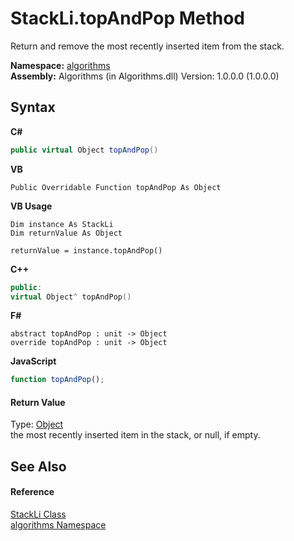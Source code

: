 # StackLi.topAndPop Method 
 

Return and remove the most recently inserted item from the stack.

**Namespace:**&nbsp;<a href="82f88b43-fdc9-bc99-9558-75fce96d448f">algorithms</a><br />**Assembly:**&nbsp;Algorithms (in Algorithms.dll) Version: 1.0.0.0 (1.0.0.0)

## Syntax

**C#**<br />
``` C#
public virtual Object topAndPop()
```

**VB**<br />
``` VB
Public Overridable Function topAndPop As Object
```

**VB Usage**<br />
``` VB Usage
Dim instance As StackLi
Dim returnValue As Object

returnValue = instance.topAndPop()
```

**C++**<br />
``` C++
public:
virtual Object^ topAndPop()
```

**F#**<br />
``` F#
abstract topAndPop : unit -> Object 
override topAndPop : unit -> Object 
```

**JavaScript**<br />
``` JavaScript
function topAndPop();
```


#### Return Value
Type: <a href="http://msdn2.microsoft.com/en-us/library/e5kfa45b" target="_blank">Object</a><br />the most recently inserted item in the stack, or null, if empty.

## See Also


#### Reference
<a href="f50a879f-1078-f436-0dc0-060e73da3c39">StackLi Class</a><br /><a href="82f88b43-fdc9-bc99-9558-75fce96d448f">algorithms Namespace</a><br />